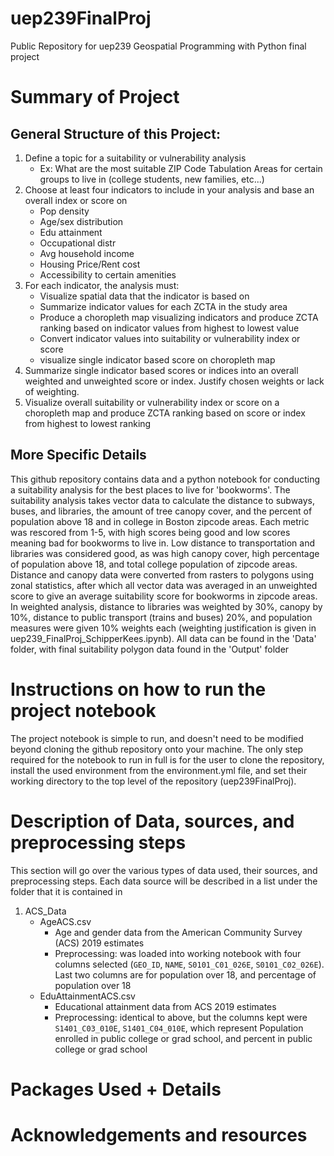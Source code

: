 # uep239FinalProj
Public Repository for uep239 Geospatial Programming with Python final project

# Summary of Project
## General Structure of this Project:

1. Define a topic for a suitability or vulnerability analysis
    + Ex: What are the most suitable ZIP Code Tabulation Areas for certain groups to live in (college students, new families, etc...)
2. Choose at least four indicators to include in your analysis and base an overall index or score on
    + Pop density
    + Age/sex distribution
    + Edu attainment
    + Occupational distr
    + Avg household income
    + Housing Price/Rent cost
    + Accessibility to certain amenities
3. For each indicator, the analysis must:
    + Visualize spatial data that the indicator is based on
    + Summarize indicator values for each ZCTA in the study area
    + Produce a choropleth map visualizing indicators and produce ZCTA ranking based on indicator values from highest to lowest value
    + Convert indicator values into suitability or vulnerability index or score
    + visualize single indicator based score on choropleth map
4. Summarize single indicator based scores or indices into an overall weighted and unweighted score or index. Justify chosen weights or lack of weighting.
5. Visualize overall suitability or vulnerability index or score on a choropleth map and produce ZCTA ranking based on score or index from highest to lowest ranking


## More Specific Details

This github repository contains data and a python notebook for conducting a suitability analysis for the best places to live for 'bookworms'. The suitability analysis takes vector data to calculate the distance to subways, buses, and libraries, the amount of tree canopy cover, and the percent of population above 18 and in college in Boston zipcode areas. Each metric was rescored from 1-5, with high scores being good and low scores meaning bad for bookworms to live in. Low distance to transportation and libraries was considered good, as was high canopy cover, high percentage of population above 18, and total college population of zipcode areas. Distance and canopy data were converted from rasters to polygons using zonal statistics, after which all vector data was averaged in an unweighted score to give an average suitability score for bookworms in zipcode areas. In weighted analysis, distance to libraries was weighted by 30%, canopy by 10%, distance to public transport (trains and buses) 20%, and population measures were given 10% weights each (weighting justification is given in uep239_FinalProj_SchipperKees.ipynb). All data can be found in the 'Data' folder, with final suitability polygon data found in the 'Output' folder

# Instructions on how to run the project notebook

The project notebook is simple to run, and doesn't need to be modified beyond cloning the github repository onto your machine. The only step required for the notebook to run in full is for the user to clone the repository, install the used environment from the environment.yml file, and set their working directory to the top level of the repository (uep239FinalProj).

# Description of Data, sources, and preprocessing steps

This section will go over the various types of data used, their sources, and preprocessing steps. Each data source will be described in a list under the folder that it is contained in

1. ACS_Data
    + AgeACS.csv
        + Age and gender data from the American Community Survey (ACS) 2019 estimates
        + Preprocessing: was loaded into working notebook with four columns selected (`GEO_ID`, `NAME`, `S0101_C01_026E`, `S0101_C02_026E`). Last two columns are for population over 18, and percentage of population over 18
    + EduAttainmentACS.csv
        + Educational attainment data from ACS 2019 estimates
        + Preprocessing: identical to above, but the columns kept were `S1401_C03_010E`, `S1401_C04_010E`, which represent Population enrolled in public college or grad school, and percent in public college or grad school

# Packages Used + Details

# Acknowledgements and resources